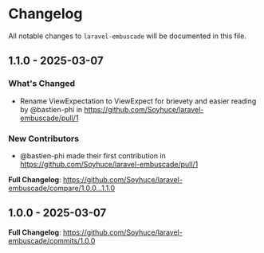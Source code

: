 # Changelog

All notable changes to `laravel-embuscade` will be documented in this file.

## 1.1.0 - 2025-03-07

### What's Changed

* Rename ViewExpectation to ViewExpect for brievety and easier reading by @bastien-phi in https://github.com/Soyhuce/laravel-embuscade/pull/1

### New Contributors

* @bastien-phi made their first contribution in https://github.com/Soyhuce/laravel-embuscade/pull/1

**Full Changelog**: https://github.com/Soyhuce/laravel-embuscade/compare/1.0.0...1.1.0

## 1.0.0 - 2025-03-07

**Full Changelog**: https://github.com/Soyhuce/laravel-embuscade/commits/1.0.0
